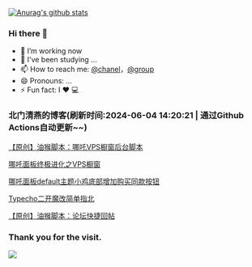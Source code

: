 [![Anurag's github stats](https://github-readme-stats.vercel.app/api?username=bmqy)](https://github.com/anuraghazra/github-readme-stats)
### Hi there 👋
- 🔭 I’m working now
- 🌱 I've been studying ...
- 📫 How to reach me: [@chanel](https://t.me/tcbmqy)，[@group](https://t.me/tgbmqy)
- 😄 Pronouns: ...
- ⚡ Fun fact:  I ❤️ 💻

<!--START_SECTION:bmqy-->

### 北门清燕的博客(刷新时间:2024-06-04 14:20:21 | 通过Github Actions自动更新~~)

[【原创】油猴脚本：哪吒VPS橱窗后台脚本](https://www.bmqy.net/posts/2024-05-20-%E5%8E%9F%E5%88%9B%E6%B2%B9%E7%8C%B4%E8%84%9A%E6%9C%AC%E5%93%AA%E5%90%92vps%E6%A9%B1%E7%AA%97%E5%90%8E%E5%8F%B0%E8%84%9A%E6%9C%AC/)

[哪吒面板终极进化之VPS橱窗](https://www.bmqy.net/posts/2024-05-13-%E5%93%AA%E5%90%92%E9%9D%A2%E6%9D%BF%E7%BB%88%E6%9E%81%E8%BF%9B%E5%8C%96%E4%B9%8Bvps%E6%A9%B1%E7%AA%97/)

[哪吒面板default主题小鸡底部增加购买同款按钮](https://www.bmqy.net/posts/2024-05-08-%E5%93%AA%E5%90%92%E9%9D%A2%E6%9D%BFdefault%E4%B8%BB%E9%A2%98%E5%B0%8F%E9%B8%A1%E5%BA%95%E9%83%A8%E5%A2%9E%E5%8A%A0%E8%B4%AD%E4%B9%B0%E5%90%8C%E6%AC%BE%E6%8C%89%E9%92%AE/)

[Typecho二开魔改简单指北](https://www.bmqy.net/posts/2024-04-15-typecho%E4%BA%8C%E5%BC%80%E9%AD%94%E6%94%B9%E7%AE%80%E5%8D%95%E6%8C%87%E5%8C%97/)

[【原创】油猴脚本：论坛快捷回帖](https://www.bmqy.net/posts/2024-03-15-%E5%8E%9F%E5%88%9B%E6%B2%B9%E7%8C%B4%E8%84%9A%E6%9C%AC%E8%AE%BA%E5%9D%9B%E5%BF%AB%E6%8D%B7%E5%9B%9E%E5%B8%96/)

<!--END_SECTION:bmqy-->

### Thank you for the visit.
![](http://profile-counter.glitch.me/bmqy/count.svg)
